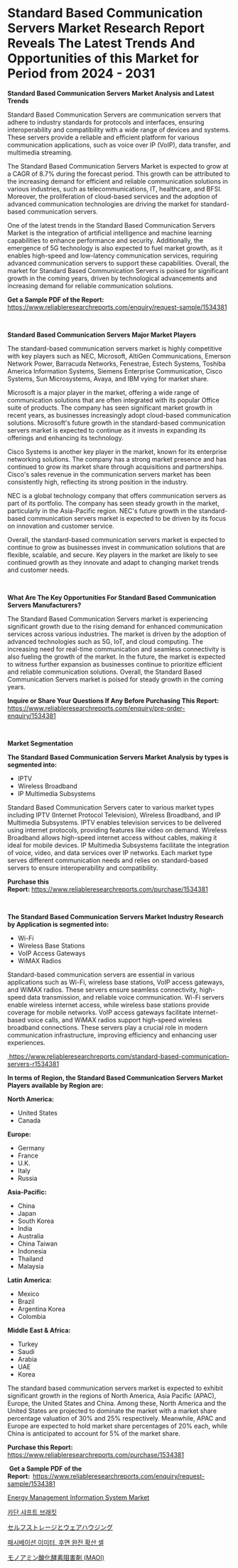 <p><h1>Standard Based Communication Servers Market Research Report Reveals The Latest Trends And Opportunities of this Market for Period from 2024 - 2031</h1></p><p><strong>Standard Based Communication Servers Market Analysis and Latest Trends</strong></p>
<p><p>Standard Based Communication Servers are communication servers that adhere to industry standards for protocols and interfaces, ensuring interoperability and compatibility with a wide range of devices and systems. These servers provide a reliable and efficient platform for various communication applications, such as voice over IP (VoIP), data transfer, and multimedia streaming.</p><p>The Standard Based Communication Servers Market is expected to grow at a CAGR of 8.7% during the forecast period. This growth can be attributed to the increasing demand for efficient and reliable communication solutions in various industries, such as telecommunications, IT, healthcare, and BFSI. Moreover, the proliferation of cloud-based services and the adoption of advanced communication technologies are driving the market for standard-based communication servers.</p><p>One of the latest trends in the Standard Based Communication Servers Market is the integration of artificial intelligence and machine learning capabilities to enhance performance and security. Additionally, the emergence of 5G technology is also expected to fuel market growth, as it enables high-speed and low-latency communication services, requiring advanced communication servers to support these capabilities. Overall, the market for Standard Based Communication Servers is poised for significant growth in the coming years, driven by technological advancements and increasing demand for reliable communication solutions.</p></p>
<p><strong>Get a Sample PDF of the Report:&nbsp;</strong> <a href="https://www.reliableresearchreports.com/enquiry/request-sample/1534381">https://www.reliableresearchreports.com/enquiry/request-sample/1534381</a></p>
<p>&nbsp;</p>
<p><strong>Standard Based Communication Servers Major Market Players</strong></p>
<p><p>The standard-based communication servers market is highly competitive with key players such as NEC, Microsoft, AltiGen Communications, Emerson Network Power, Barracuda Networks, Fenestrae, Estech Systems, Toshiba America Information Systems, Siemens Enterprise Communication, Cisco Systems, Sun Microsystems, Avaya, and IBM vying for market share.</p><p>Microsoft is a major player in the market, offering a wide range of communication solutions that are often integrated with its popular Office suite of products. The company has seen significant market growth in recent years, as businesses increasingly adopt cloud-based communication solutions. Microsoft's future growth in the standard-based communication servers market is expected to continue as it invests in expanding its offerings and enhancing its technology.</p><p>Cisco Systems is another key player in the market, known for its enterprise networking solutions. The company has a strong market presence and has continued to grow its market share through acquisitions and partnerships. Cisco's sales revenue in the communication servers market has been consistently high, reflecting its strong position in the industry.</p><p>NEC is a global technology company that offers communication servers as part of its portfolio. The company has seen steady growth in the market, particularly in the Asia-Pacific region. NEC's future growth in the standard-based communication servers market is expected to be driven by its focus on innovation and customer service.</p><p>Overall, the standard-based communication servers market is expected to continue to grow as businesses invest in communication solutions that are flexible, scalable, and secure. Key players in the market are likely to see continued growth as they innovate and adapt to changing market trends and customer needs.</p></p>
<p>&nbsp;</p>
<p><strong>What Are The Key Opportunities For Standard Based Communication Servers Manufacturers?</strong></p>
<p><p>The Standard Based Communication Servers market is experiencing significant growth due to the rising demand for enhanced communication services across various industries. The market is driven by the adoption of advanced technologies such as 5G, IoT, and cloud computing. The increasing need for real-time communication and seamless connectivity is also fueling the growth of the market. In the future, the market is expected to witness further expansion as businesses continue to prioritize efficient and reliable communication solutions. Overall, the Standard Based Communication Servers market is poised for steady growth in the coming years.</p></p>
<p><strong>Inquire or Share Your Questions If Any Before Purchasing This Report:</strong> <a href="https://www.reliableresearchreports.com/enquiry/pre-order-enquiry/1534381">https://www.reliableresearchreports.com/enquiry/pre-order-enquiry/1534381</a></p>
<p>&nbsp;</p>
<p><strong>Market Segmentation</strong></p>
<p><strong>The Standard Based Communication Servers Market Analysis by types is segmented into:</strong></p>
<p><ul><li>IPTV</li><li>Wireless Broadband</li><li>IP Multimedia Subsystems</li></ul></p>
<p><p>Standard Based Communication Servers cater to various market types including IPTV (Internet Protocol Television), Wireless Broadband, and IP Multimedia Subsystems. IPTV enables television services to be delivered using internet protocols, providing features like video on demand. Wireless Broadband allows high-speed internet access without cables, making it ideal for mobile devices. IP Multimedia Subsystems facilitate the integration of voice, video, and data services over IP networks. Each market type serves different communication needs and relies on standard-based servers to ensure interoperability and compatibility.</p></p>
<p><strong>Purchase this Report:&nbsp;</strong><a href="https://www.reliableresearchreports.com/purchase/1534381">https://www.reliableresearchreports.com/purchase/1534381</a></p>
<p>&nbsp;</p>
<p><strong>The Standard Based Communication Servers Market Industry Research by Application is segmented into:</strong></p>
<p><ul><li>Wi-Fi</li><li>Wireless Base Stations</li><li>VoIP Access Gateways</li><li>WiMAX Radios</li></ul></p>
<p><p>Standard-based communication servers are essential in various applications such as Wi-Fi, wireless base stations, VoIP access gateways, and WiMAX radios. These servers ensure seamless connectivity, high-speed data transmission, and reliable voice communication. Wi-Fi servers enable wireless internet access, while wireless base stations provide coverage for mobile networks. VoIP access gateways facilitate internet-based voice calls, and WiMAX radios support high-speed wireless broadband connections. These servers play a crucial role in modern communication infrastructure, improving efficiency and enhancing user experiences.</p></p>
<p><a href="https://www.reliableresearchreports.com/standard-based-communication-servers-r1534381">&nbsp;https://www.reliableresearchreports.com/standard-based-communication-servers-r1534381</a></p>
<p><strong>In terms of Region, the Standard Based Communication Servers Market Players available by Region are:</strong></p>
<p>
    <p> <strong> North America: </strong>
        <ul>
            <li>United States</li>
            <li>Canada</li>
        </ul>
        </p> 
    <p> <strong> Europe: </strong>
        <ul>
            <li>Germany</li>
            <li>France</li>
            <li>U.K.</li>
            <li>Italy</li>
            <li>Russia</li>
        </ul>
        </p> 
    <p> <strong> Asia-Pacific: </strong>
        <ul>
            <li>China</li>
            <li>Japan</li>
            <li>South Korea</li>
            <li>India</li>
            <li>Australia</li>
            <li>China Taiwan</li>
            <li>Indonesia</li>
            <li>Thailand</li>
            <li>Malaysia</li>
        </ul>
        </p> 
    <p> <strong> Latin America: </strong>
        <ul>
            <li>Mexico</li>
            <li>Brazil</li>
            <li>Argentina Korea</li>
            <li>Colombia</li>
        </ul>
        </p> 
    <p> <strong> Middle East & Africa: </strong>
        <ul>
            <li>Turkey</li>
            <li>Saudi</li>
            <li>Arabia</li>
            <li>UAE</li>
            <li>Korea</li>
        </ul>
    </p>
    </p>
<p><p>The standard based communication servers market is expected to exhibit significant growth in the regions of North America, Asia Pacific (APAC), Europe, the United States and China. Among these, North America and the United States are projected to dominate the market with a market share percentage valuation of 30% and 25% respectively. Meanwhile, APAC and Europe are expected to hold market share percentages of 20% each, while China is anticipated to account for 5% of the market share.</p></p>
<p><strong>Purchase this Report: </strong><a href="https://www.reliableresearchreports.com/purchase/1534381">https://www.reliableresearchreports.com/purchase/1534381</a></p>
<p>&nbsp;<strong>Get a Sample PDF of the Report:&nbsp;&nbsp;</strong><a href="https://www.reliableresearchreports.com/enquiry/request-sample/1534381">https://www.reliableresearchreports.com/enquiry/request-sample/1534381</a></p>
<p><strong></strong></p>
<p><p><a href="https://github.com/sifatuddin25/Market-Research-Report-List-1/blob/main/energy-management-information-system-market.md">Energy Management Information System Market</a></p><p><a href="https://github.com/amuji413411/Market-Research-Report-List-1/blob/main/2746366161658.md">카단 샤프트 브래킷</a></p><p><a href="https://github.com/JanickJohns/Market-Research-Report-List-1/blob/main/3498285151745.md">セルフストレージとウェアハウジング</a></p><p><a href="https://medium.com/@omnia.adelmm_52386/%EA%B8%80%EB%A1%9C%EB%B2%8C-%ED%8C%A8%EC%8B%9C%EB%B2%A0%EC%9D%B4%ED%8B%B0%EB%93%9C-%EC%97%90%EB%AF%B8%ED%84%B0-%EB%A6%AC%EC%96%B4-%ED%86%A0%ED%83%88%EB%A6%AC-%EB%94%94%ED%93%A8%EC%A6%88%EB%93%9C-%EC%85%80-%EC%8B%9C%EC%9E%A5-%EA%B8%B0%ED%9A%8C-%EB%B0%8F-2024%EB%85%84%EB%B6%80%ED%84%B0-2031%EB%85%84%EA%B9%8C%EC%A7%80%EC%9D%98-%EC%98%88%EC%B8%A1-44ffb34cf1f6">패시베이션 이미터, 후면 완전 확산 셀</a></p><p><a href="https://github.com/avwofrml53535/Market-Research-Report-List-2/blob/main/1035030151746.md">モノアミン酸化酵素阻害剤 (MAOI)</a></p></p>